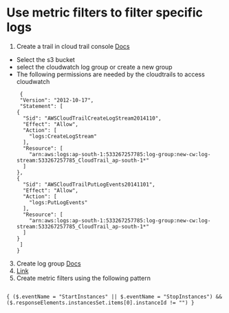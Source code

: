 # Use metric filters to filter specific logs

1. Create a trail in cloud trail console [Docs](https://docs.aws.amazon.com/awscloudtrail/latest/userguide/cloudtrail-create-a-trail-using-the-console-first-time.html#creating-a-trail-in-the-console)
  - Select the s3 bucket
  - select the cloudwatch log group or create a new group
  - The following permissions are needed by the cloudtrails to access cloudwatch
    ```
     {
     "Version": "2012-10-17",
     "Statement": [
    {
      "Sid": "AWSCloudTrailCreateLogStream2014110",
      "Effect": "Allow",
      "Action": [
        "logs:CreateLogStream"
      ],
      "Resource": [
        "arn:aws:logs:ap-south-1:533267257785:log-group:new-cw:log-stream:533267257785_CloudTrail_ap-south-1*"
      ]
    },
    {
      "Sid": "AWSCloudTrailPutLogEvents20141101",
      "Effect": "Allow",
      "Action": [
        "logs:PutLogEvents"
      ],
      "Resource": [
        "arn:aws:logs:ap-south-1:533267257785:log-group:new-cw:log-stream:533267257785_CloudTrail_ap-south-1*"
      ]
    }
     ]
    }

    ```
3. Create log group [Docs](https://docs.aws.amazon.com/awscloudtrail/latest/userguide/send-cloudtrail-events-to-cloudwatch-logs.html#send-cloudtrail-events-to-cloudwatch-logs-console)
4. [Link](https://repost.aws/knowledge-center/cloudwatch-monitor-cloudtrail-events)
5. Create metric filters using the following pattern
```

{ ($.eventName = "StartInstances" || $.eventName = "StopInstances") && ($.responseElements.instancesSet.items[0].instanceId != "") }

```
